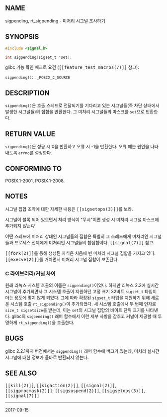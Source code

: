 ## NAME

sigpending, rt_sigpending - 미처리 시그널 조사하기

## SYNOPSIS

```c
#include <signal.h>

int sigpending(sigset_t *set);
```

glibc 기능 확인 매크로 요건 (<tt>[[feature_test_macros(7)]]</tt> 참고):

`sigpending()`:
:   `_POSIX_C_SOURCE`

## DESCRIPTION

`sigpending()`은 호출 스레드로 전달되기를 기다리고 있는 시그널들(즉 차단 상태에서 발생한 시그널들)의 집합을 반환한다. 그 미처리 시그널들의 마스크를 `set`으로 반환한다.

## RETURN VALUE

`sigpending()`은 성공 시 0을 반환하고 오류 시 -1을 반환한다. 오류 때는 원인을 나타내도록 `errno`를 설정한다.

## CONFORMING TO

POSIX.1-2001, POSIX.1-2008.

## NOTES

시그널 집합 조작에 대한 자세한 내용은 <tt>[[sigsetops(3)]]</tt>를 보라.

시그널이 블록 되어 있으면서 처리 방식이 "무시"이면 생성 시 미처리 시그널 마스크에 추가되지 *않는다*.

어떤 스레드에 미처리 상태인 시그널들의 집합은 특별히 그 스레드에게 미처리인 시그널들과 프로세스 전체에게 미처리인 시그널들의 합집합이다. <tt>[[signal(7)]]</tt> 참고.

<tt>[[fork(2)]]</tt>를 통해 생성된 자식은 처음에 빈 미처리 시그널 집합을 가지고 있다. <tt>[[execve(2)]]</tt>를 거치면서 미처리 시그널 집합이 보존된다.

### C 라이브러리/커널 차이

원래 리눅스 시스템 호출의 이름은 `sigpending()`이었다. 하지만 리눅스 2.2에 실시간 시그널이 추가되면서 그 시스템 호출이 지원하던 고정 크기 32비트 `sigset_t` 타입이 더는 용도에 맞지 않게 되었다. 그에 따라 확장된 `sigset_t` 타입을 지원하기 위해 새로운 시스템 호출 `rt_sigpending()`이 추가되었다. 새 시스템 호출에서 두 번째 인자로 `size_t sigsetsize`를 받는데, 이는 `set`의 시그널 집합의 바이트 단위 크기를 나타낸다. glibc의 `sigpending()` 래퍼 함수에서 이런 세부 사항을 감추고 커널이 제공할 때 투명하게 `rt_sigpending()`을 호출한다.

## BUGS

glibc 2.2.1까지 버전에서는 `sigpending()` 래퍼 함수에 버그가 있는데, 미처리 실시간 시그널에 대한 정보가 올바로 반환되지 않는다.

## SEE ALSO

<tt>[[kill(2)]]</tt>, <tt>[[sigaction(2)]]</tt>, <tt>[[signal(2)]]</tt>, <tt>[[sigprocmask(2)]]</tt>, <tt>[[sigsuspend(2)]]</tt>, <tt>[[sigsetops(3)]]</tt>, <tt>[[signal(7)]]</tt>

----

2017-09-15
